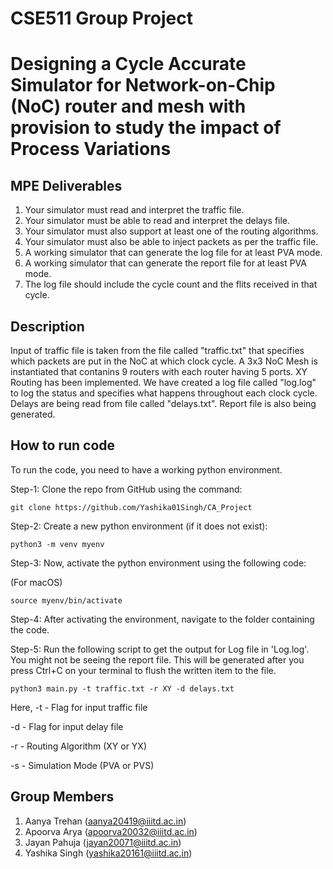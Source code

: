 # CSE511 Group Project

# Designing a Cycle Accurate Simulator for Network-on-Chip (NoC) router and mesh with provision to study the impact of Process Variations

## MPE Deliverables
1. Your simulator must read and interpret the traffic file.
2. Your simulator must be able to read and interpret the delays file.
3. Your simulator must also support at least one of the routing algorithms.
4. Your simulator must also be able to inject packets as per the traffic file.
5. A working simulator that can generate the log file for at least PVA mode.
6. A working simulator that can generate the report file for at least PVA mode.
7. The log file should include the cycle count and the flits received in that cycle.

## Description 
Input of traffic file is taken from the file called "traffic.txt" that specifies which packets are put in the NoC at which clock cycle. A 3x3 NoC Mesh is instantiated that contanins 9 routers with each router having 5 ports. XY Routing has been implemented. We have created a log file called "log.log" to log the status and specifies what happens throughout each clock cycle. Delays are being read from file called "delays.txt". Report file is also being generated.   

## How to run code

To run the code, you need to have a working python environment.

Step-1: Clone the repo from GitHub using the command:

```git clone https://github.com/Yashika01Singh/CA_Project```

Step-2: Create a new python environment (if it does not exist):

```python3 -m venv myenv```

Step-3: Now, activate the python environment using the following code:

(For macOS)

```source myenv/bin/activate```

Step-4: After activating the environment, navigate to the folder containing the code.

Step-5: Run the following script to get the output for Log file in 'Log.log'. You might not be seeing the report file. This will be generated after you press Ctrl+C on your terminal to flush the written item to the file.

```python3 main.py -t traffic.txt -r XY -d delays.txt```

Here,
-t - Flag for input traffic file

-d - Flag for input delay file

-r - Routing Algorithm (XY or YX)

-s - Simulation Mode (PVA or PVS)





## Group Members 
1. Aanya Trehan (aanya20419@iiitd.ac.in)
2. Apoorva Arya (apoorva20032@iiitd.ac.in)
3. Jayan Pahuja (jayan20071@iiitd.ac.in)
4. Yashika Singh (yashika20161@iiitd.ac.in)
